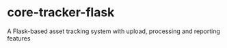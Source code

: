 # core-tracker-flask
A Flask-based asset tracking system with upload, processing and reporting features
